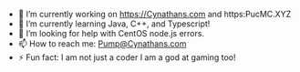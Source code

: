 - 🔭 I’m currently working on  https://Cynathans.com and https:PucMC.XYZ
- 🌱 I’m currently learning Java, C++, and Typescript!
- 🤔 I’m looking for help with CentOS node.js errors.	
- 📫 How to reach me: Pump@Cynathans.com
- ⚡ Fun fact: I am not just a coder I am a god at gaming too!

